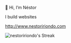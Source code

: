 👋 Hi, I’m Néstor

I build websites

http://www.nestoririondo.com

<!---
nestoririondo/nestoririondo is a ✨ special ✨ repository because its `README.md` (this file) appears on your GitHub profile.
You can click the Preview link to take a look at your changes.
--->

![nestoririondo's Streak](https://github-readme-streak-stats.herokuapp.com/?user=nestoririondo&theme=tokyonight&hide_border=true)
